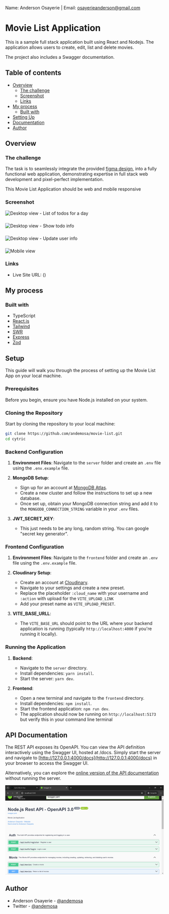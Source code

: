 Name: Anderson Osayerie | Email: osayerieanderson@gmail.com 

# Movie List Application

This is a sample full stack application built using React and Nodejs. The application allows users to create, edit, list and delete movies.

The project also includes a Swagger documentation.

## Table of contents

- [Overview](#overview)
  - [The challenge](#the-challenge)
  - [Screenshot](#screenshot)
  - [Links](#links)
- [My process](#my-process)
  - [Built with](#built-with)
- [Setting Up](#setup)
- [Documentation](#api-documentation)
- [Author](#author)

## Overview

### The challenge

The task is to seamlessly integrate the provided [figma design](https://www.figma.com/design/GRba4s2OjAp72yH8OvwDN9/Movie-list?node-id=0-1&node-type=canvas&t=BL8tmN45ij3d3zY5-0), into a fully functional web application, demonstrating expertise in full stack web development and pixel-perfect implementation.

This Movie List Application should be web and mobile responsive

### Screenshot

![Desktop view - List of todos for a day](./screenshots/list.png)

###

![Desktop view - Show todo info](./screenshots/show.png)

###

![Desktop view - Update user info](./screenshots/update.png)

###

![Mobile view](./screenshots/mobile.jpg)

### Links

- Live Site URL: ()

## My process

### Built with

- TypeScript
- [React.js](https://react.dev/)
- [Tailwind](https://tailwindcss.com/)
- [SWR](https://swr.vercel.app/)
- [Express](https://expressjs.com/)
- [Zod](https://zod.dev/)

## Setup

This guide will walk you through the process of setting up the Movie List App on your local machine.

### Prerequisites

Before you begin, ensure you have Node.js installed on your system.

### Cloning the Repository

Start by cloning the repository to your local machine:

```bash
git clone https://github.com/andemosa/movie-list.git
cd cytric
```

### Backend Configuration

1. **Environment Files**: Navigate to the `server` folder and create an `.env` file using the `.env.example` file.

2. **MongoDB Setup**:

   - Sign up for an account at [MongoDB Atlas](https://www.mongodb.com/cloud/atlas).
   - Create a new cluster and follow the instructions to set up a new database.
   - Once set up, obtain your MongoDB connection string and add it to the `MONGODB_CONNECTION_STRING` variable in your `.env` files.

3. **JWT_SECRET_KEY**:
   - This just needs to be any long, random string. You can google "secret key generator".

### Frontend Configuration

1. **Environment Files**: Navigate to the `frontend` folder and create an `.env` file using the `.env.example` file.

2. **Cloudinary Setup**:

   - Create an account at [Cloudinary](https://cloudinary.com/).
   - Navigate to your settings and create a new preset.
   - Replace the placeholder `:cloud_name` with your username and `:action` with upload for the `VITE_UPLOAD_LINK`
   - Add your preset name as `VITE_UPLOAD_PRESET`.

3. **VITE_BASE_URLL**:
   - The `VITE_BASE_URL` should point to the URL where your backend application is running (typically `http://localhost:4000` if you're running it locally).

### Running the Application

1. **Backend**:

   - Navigate to the `server` directory.
   - Install dependencies: `yarn install`.
   - Start the server: `yarn dev`.

2. **Frontend**:
   - Open a new terminal and navigate to the `frontend` directory.
   - Install dependencies: `npm install`.
   - Start the frontend application: `npm run dev`.
   - The application should now be running on `http://localhost:5173` but verify this in your command line terminal

## API Documentation

The REST API exposes its OpenAPI. You can view the API definition interactively using the Swagger UI, hosted at /docs. Simply start the server and navigate to [http://127.0.0.1:4000/docs](http://127.0.0.1:4000/docs) in your browser to access the Swagger UI.

Alternatively, you can explore the [online version of the API documentation](https://andemosa.github.io/movie-list/) without running the server.

[![openapi](screenshots/swagger-docs.png)](https://andemosa.github.io/movie-list/)

## Author

- Anderson Osayerie - [@andemosa](https://andemosa.tech)
- Twitter - [@andemosa](https://www.twitter.com/andemosa)
